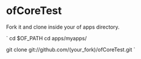 ofCoreTest
===========

 
Fork it and clone inside your of apps directory.

`
cd $OF_PATH
cd apps/myapps/

git clone git://github.com/(your_fork)/ofCoreTest.git
`
